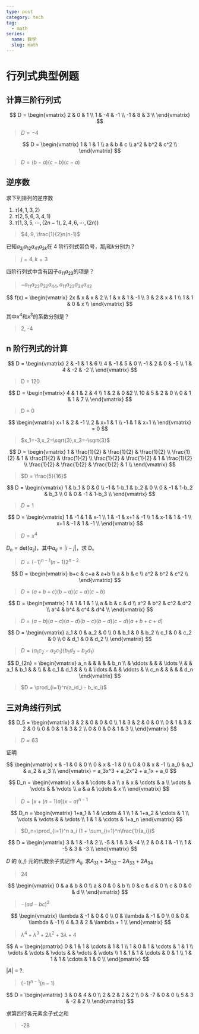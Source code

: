 ```yaml
---
type: post
category: tech
tag:
  - math
series:
  name: 数学
  slug: math
---
```


# 行列式典型例题

## 计算三阶行列式

$$
D =
\begin{vmatrix}
    2  &  0 &  1 \\
    1  & -4 & -1 \\
    -1 &  8 &  3 \\
\end{vmatrix}
$$

> $D = -4$

$$
D =
\begin{vmatrix}
    1 & 1 & 1 \\
    a & b & c \\
    a^2 & b^2 & c^2 \\
\end{vmatrix}
$$

> $D = (b-a)(c-b)(c-a)$

## 逆序数

求下列排列的逆序数

1. $\tau(4,1,3,2)$
2. $\tau(2,5,6,3,4,1)$
3. $\tau(1,3,5,\cdots,(2n-1),2,4,6,\cdots,(2n))$

> $4, 9, \frac{1}{2}n(n-1)$

已知$a_{3j} a_{12} a_{41} a_{2k}$在 4 阶行列式带负号，那$j$和$k$分别为？

> $j=4, k=3$

四阶行列式中含有因子$a_{11}a_{23}$的项是？

> $-a_{11}a_{23}a_{32}a_{44},a_{11}a_{23}a_{34}a_{42}$

$$
f(x) =
\begin{vmatrix}
    2x & x & x & 2 \\
    1  & x & 1 & -1 \\
    3  & 2 & x & 1  \\
    1  & 1 & 0 & x \\
\end{vmatrix}
$$

其中$x^4$和$x^3$的系数分别是？

> 2, -4

## n 阶行列式的计算

$$
D =
\begin{vmatrix}
    2 & -1 & 1 & 6 \\
    4 & -1 & 5 & 0 \\
    -1 & 2 & 0 & -5 \\
    1 & 4 & -2 & -2 \\
\end{vmatrix}
$$

> D = 120

$$
D =
\begin{vmatrix}
    4 & 1 & 2 & 4 \\
    1 & 2 & 0 &2 \\
    10 & 5 & 2 & 0 \\
    0 & 1 & 1 & 7 \\
\end{vmatrix}
$$

> D = 0

$$
\begin{vmatrix}
    x+1 & 2 & -1 \\
    2 & x+1 & 1 \\
    -1 & 1 & x+1 \\
\end{vmatrix}
= 0
$$

> $x_1=-3,x_2=\sqrt{3},x_3=-\sqrt{3}$

$$
D =
\begin{vmatrix}
    1 & \frac{1}{2} & \frac{1}{2} & \frac{1}{2} \\
    \frac{1}{2} & 1 & \frac{1}{2} & \frac{1}{2} \\
    \frac{1}{2} & \frac{1}{2} & 1 & \frac{1}{2} \\
    \frac{1}{2} & \frac{1}{2} & \frac{1}{2} & 1 \\
\end{vmatrix}
$$

> $D = \frac{5}{16}$

$$
D =
\begin{vmatrix}
    1 & b_1 & 0 & 0 \\
    -1 & 1-b_1 & b_2 & 0 \\
    0 & -1 & 1-b_2 & b_3 \\
    0 & 0 & -1 & 1-b_3 \\
\end{vmatrix}
$$

> $D = 1$

$$
D =
\begin{vmatrix}
    1 & -1 & 1 & x-1 \\
    1 & -1 & x+1 & -1 \\
    1 & x-1 & 1 & -1 \\
    x+1 & -1 & 1 & -1 \\
\end{vmatrix}
$$

> $D=x^4$

$D_n=\text{det}(a_{ij})$，其中$a_{ij}=|i-j|$，求 D。

> $D=(-1)^{n-1}(n-1)2^{n-2}$

$$
D =
\begin{vmatrix}
    b+c & c+a & a+b \\
    a & b & c \\
    a^2 & b^2 & c^2 \\
\end{vmatrix}
$$

> $D=(a+b+c)(b-a)(c-a)(c-b)$

$$
D =
\begin{vmatrix}
    1 & 1 & 1 & 1 \\
    a & b & c & d \\
    a^2 & b^2 & c^2 & d^2 \\
    a^4 & b^4 & c^4 & d^4 \\
\end{vmatrix}
$$

> $D=(a-b)(a-c)(a-d)(b-c)(b-d)(c-d)(a+b+c+d)$

$$
D =
\begin{vmatrix}
    a_1 & 0 & a_2 & 0 \\
    0 & b_1 & 0 & b_2 \\
    c_1 & 0 & c_2 & 0 \\
    0 & d_1 & 0 & d_2 \\
\end{vmatrix}
$$

> $D = (a_1c_2 - a_2c_1)(b_1d_2 - b_2d_1)$

$$
D_{2n} =
\begin{vmatrix}
    a_n &        &     &     &  & b_n \\
        & \ddots &     &     & \idots \\
        &        & a_1 & b_1 &  & \\
        &        & c_1 & d_1 &  & \\
        & \idots &     &     & \ddots & \\
    c_n &        &     &    &          & d_n
\end{vmatrix}
$$

> $D = \prod_{i=1}^n(a_id_i - b_ic_i)$

## 三对角线行列式

$$
D_5 =
\begin{vmatrix}
    3 & 2 & 0 & 0 & 0 \\
    1 & 3 & 2 & 0 & 0 \\
    0 & 1 & 3 & 2 & 0 \\
    0 & 0 & 1 & 3 & 2 \\
    0 & 0 & 0 & 1 & 3 \\
\end{vmatrix}
$$

> $D=63$

证明

$$
\begin{vmatrix}
    x & -1 & 0 & 0 \\
    0 & x & -1 & 0 \\
    0 & 0 & x & -1 \\
    a_0 & a_1 & a_2 & a_3 \\
\end{vmatrix}
= a_3x^3 + a_2x^2 + a_1x + a_0
$$

$$
D_n =
\begin{vmatrix}
    x & a & \cdots & a \\
    a & x & \cdots & a \\
    \vdots & \vdots & & \vdots \\
    a & a & \cdots & x \\
\end{vmatrix}
$$

> $D = [x + (n-1)a](x-a)^{n-1}$

$$
D_n =
\begin{vmatrix}
    1+a_1 & 1 & \cdots & 1 \\
    1 & 1+a_2 & \cdots & 1 \\
    \vdots & \vdots &  & \vdots \\
    1 & 1 & \cdots & 1+a_n
\end{vmatrix}
$$

> $D_n=\prod_{i=1}^n a_i (1 + \sum_{i=1}^n\frac{1}{a_i})$

$$
D =
\begin{vmatrix}
    3 & 1 & -1 & 2 \\
    -5 & 1 & 3 & -4 \\
    2 & 0 & 1 & -1 \\
    1 & -5 & 3 & -3 \\
\end{vmatrix}
$$

$D$ 的 $(i,j)$ 元的代数余子式记作 $A_{ij}$,
求$A_{31} + 3A_{32} - 2A_{33} + 2A_{34}$

> 24

$$
\begin{vmatrix}
    0 & a & b & 0 \\
    a & 0 & 0 & b \\
    0 & c & d & 0 \\
    c & 0 & 0 & d \\
\end{vmatrix}
$$

> $-(ad-bc)^2$

$$
\begin{vmatrix}
    \lambda & -1 & 0 & 0 \\
    0 & \lambda & -1 & 0 \\
    0 & 0 & \lambda & -1 \\
    4 & 3 & 2 & \lambda + 1 \\
\end{vmatrix}
$$

> $\lambda^4 + \lambda^3 + 2\lambda^2 + 3\lambda + 4$

$$
A =
\begin{pmatrix}
    0 & 1 & 1 & \cdots & 1 & 1 \\
    1 & 0 & 1 & \cdots & 1 & 1 \\
    \vdots & \vdots & \vdots & & \vdots & \vdots \\
    1 & 1 & 1 & \cdots & 0 & 1 \\
    1 & 1 & 1 & \cdots & 1 & 0 \\
\end{pmatrix}
$$

$|A|$ = ?.

> $(-1)^{n-1}(n-1)$

$$
D =
\begin{vmatrix}
    3 & 0 & 4 & 0 \\
    2 & 2 & 2 & 2 \\
    0 & -7 & 0 & 0 \\
    5 & 3 & -2 & 2 \\
\end{vmatrix}
$$

求第四行各元素余子式之和

> -28
